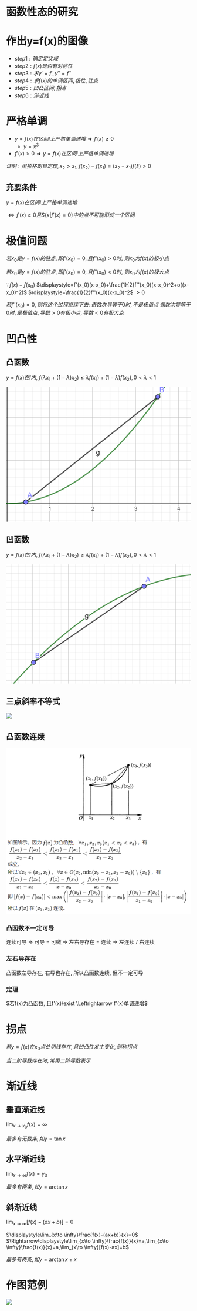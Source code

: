 # 函数性态的研究

# 作出y=f(x)的图像

* $step1: 确定定义域$
* $step2: f(x)是否有对称性$
* $step3: 求y'=f',y''=f''$
* $step4: 求f(x)的单调区间, 极性, 驻点$
* $step5: 凹凸区间, 拐点$
* $step6: 渐近线$

# 严格单调

* $y=f(x)在区间I上严格单调递增 \Rightarrow f'(x)\geq 0$
  * $y=x^3$
* $f'(x)> 0 \Rightarrow y=f(x)在区间I上严格单调递增$

$证明: 用拉格朗日定理, x_2>x_1,f(x_2)-f(x_1)=(x_2-x_1)f(\xi)>0$

## 充要条件

$y=f(x)在区间I上严格单调递增$

$\Leftrightarrow f'(x)\geq 0 且 S\{x|f'(x)=0\}中的点不可能形成一个区间$

# 极值问题

$若x_0是y=f(x)的驻点, 即f'(x_0)=0, 且f''(x_0)>0时,$
$则x_0为f(x)的极小点$

$若x_0是y=f(x)的驻点, 即f'(x_0)=0, 且f''(x_0)<0时,$
$则x_0为f(x)的极大点$

$\because f(x)-f(x_0)$
$\displaystyle=f'(x_0)(x-x_0)+\frac{1}{2}f''(x_0)(x-x_0)^2+o((x-x_0)^2)$
$\displaystyle=\frac{1}{2}f''(x_0)(x-x_0)^2$
$>0$

$若f''(x_0)=0, 则将这个过程继续下去:$
$奇数次导等于0时, 不是极值点$
$偶数次导等于0时, 是极值点, 导数>0有极小点, 导数<0有极大点$

# 凹凸性

## 凸函数

$y=f(x)在I内,$
$f(\lambda x_1+(1-\lambda)x_2)\leq \lambda f(x_1)+(1-\lambda)f(x_2), 0<\lambda<1$

![](./image/2020-11-19-15-03-55.png)

## 凹函数

$y=f(x)在I内,$
$f(\lambda x_1+(1-\lambda)x_2)\geq \lambda f(x_1)+(1-\lambda)f(x_2), 0<\lambda<1$

![](./image/2020-11-19-15-08-20.png)

## 三点斜率不等式

![](./image/2020-11-19-15-13-05.png)

## 凸函数连续

![](./image/2021-01-09-21-14-48.png)

### 凸函数不一定可导

连续可导 => 可导 = 可微 => 左右导存在 = 连续 => 左连续 / 右连续

### 左右导存在

凸函数左导存在, 右导也存在, 所以凸函数连续, 但不一定可导

<!-- $\forall \varepsilon>0, \exist \delta, \forall x\in(x_0, x_0+\delta),$

$$
\begin{aligned}
f'_+(x)
&=\lim_{\Delta x\to 0}\frac{f(x_0+\Delta x)-f(x_0)}{\Delta x} \\
\end{aligned}
$$ -->

### 定理

$若f(x)为凸函数, 且f'(x)\exist \Leftrightarrow f'(x)单调递增$

# 拐点

$若y=f(x)在x_0点处切线存在, 且凹凸性发生变化, 则称拐点$

$当二阶导数存在时, 常用二阶导数表示$

# 渐近线

## 垂直渐近线

$\displaystyle\lim_{x\to x_0}f(x)=\infty$

$最多有无数条, 如y=\tan x$

## 水平渐近线

$\displaystyle\lim_{x\to \infty}f(x)=y_0$

$最多有两条, 如y=\arctan x$

## 斜渐近线

$\displaystyle\lim_{x\to \infty}[f(x)-(ax+b)]=0$

$\displaystyle\lim_{x\to \infty}\frac{f(x)-(ax+b)}{x}=0$
$\Rightarrow\displaystyle\lim_{x\to \infty}\frac{f(x)}{x}=a,\lim_{x\to \infty}\frac{f(x)}{x}=a,\lim_{x\to \infty}[f(x)-ax]=b$

$最多有两条, 如y=\arctan x+x$

# 作图范例

![](./image/2020-11-19-15-51-37.png)